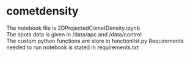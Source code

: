 # cometdensity
The notebook file is 2DProjectedCometDensity.ipynb  
The spots data is given in /data/apc and /data/control  
The custom python functions are store in functionlist.py
Requirements needed to run notebook is stated in requirements.txt
